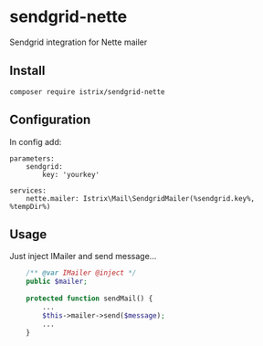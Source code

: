 # sendgrid-nette
Sendgrid integration for Nette mailer

## Install
```
composer require istrix/sendgrid-nette
```

## Configuration
In config add:

```
parameters:
	sendgrid:
		key: 'yourkey'

services:
	nette.mailer: Istrix\Mail\SendgridMailer(%sendgrid.key%, %tempDir%)
```

## Usage
Just inject IMailer and send message...

```php
	/** @var IMailer @inject */
	public $mailer;
	
	protected function sendMail() {
		...
		$this->mailer->send($message);
		...
	}
	
```
